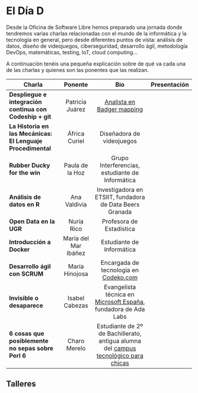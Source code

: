 # El Día D

Desde la Oficina de Software Libre hemos preparado una jornada donde tendremos varias charlas relacionadas con el mundo de la informática y la tecnología en general, pero desde diferentes puntos de vista: análisis de datos, diseño de videojuegos, ciberseguridad, desarrollo ágil, metodología DevOps, matemáticas, testing, IoT, cloud computing...

A continuación tenéis una pequeña explicación sobre de qué va cada una de las charlas y quienes son las ponentes que las realizan.

| Charla       | Ponente        | Bio  | Presentación 
| ------------- |:-------------:|:-----:| ------------- |
|**Despliegue e integración continua con Codeship + git** | Patricia Juárez | [Analista en Badger mapping](https://www.badgermapping.com/es/) | |
**La Historia en las Mecánicas: El Lenguaje Procedimental** | África Curiel | Diseñadora de videojuegos | |
|**Rubber Ducky for the win** | Paula de la Hoz | Grupo Interferencias, estudiante de Informática | |
| **Análisis de datos en R** | Ana Valdivia | Investigadora en ETSIIT, fundadora de Data Beers Granada | |
| **Open Data en la UGR** | Nuria Rico | Profesora de Estadística | |
| **Introducción a Docker** | María del Mar Ibáñez | Estudiante de Informática ||
| **Desarrollo ágil con SCRUM** | María Hinojosa | Encargada de tecnología en [Codeko.com](http://codeko.com)|
| **Invisible o desaparece**| Isabel Cabezas | Evangelista técnica en [Microsoft España](http://microsoft.es), fundadora de Ada Labs | |
| **6 cosas que posiblemente no sepas sobre Perl 6**| Charo Merelo | Estudiante de 2º de Bachillerato, antigua alumna del [campus tecnológico para chicas](http://sereingeniera.ugr.es) |

## Talleres


